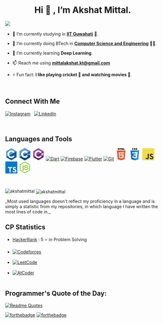 <h1 align="center"> Hi 👋 , I’m Akshat Mittal.</h1>

<img src="https://komarev.com/ghpvc/?username=akshatmittal2002"><br>


- 🔭 I’m currently studying in **[IIT Guwahati](https://www.iitg.ac.in/)** 🏫.

- 🌱 I’m currently doing BTech in **[Computer Science and Engineering](https://www.iitg.ac.in/cse/)** 👨‍💻.

<!-- - 👀 I’m interested in **[Competitive Programming](#cp-statistics)**. -->

- 🌱 I’m currently learning **Deep Learning**.

- 📫 Reach me using **mittalakshat.kt@gmail.com**

- ⚡ Fun fact: **I like playing cricket 🏏 and watching movies 🍿**.
<br>

## Connect With Me
<p><a href="https://www.instagram.com/akshat___mittal" target="blank"><img align="center" src="https://raw.githubusercontent.com/rahuldkjain/github-profile-readme-generator/22064237dce9d9052582c108ace3c161b646dfd9/src/images/icons/Social/instagram.svg" alt="Instagram" height="40" width="40"/></a>
&nbsp;
<a href="https://www.linkedin.com/in/akshat-mittal-108044233" target="blank"><img align="center" src="https://raw.githubusercontent.com/rahuldkjain/github-profile-readme-generator/22064237dce9d9052582c108ace3c161b646dfd9/src/images/icons/Social/linked-in-alt.svg" alt="LinkedIn" height="40" width="40" /></a></p>
<br>

## Languages and Tools
<p><a href="https://www.cprogramming.com/" target="_blank"> <img src="https://raw.githubusercontent.com/devicons/devicon/master/icons/c/c-original.svg" alt="C" width="40" height="40" title="C"/></a>
<a href="https://www.w3schools.com/cpp/" target="_blank"> <img src="https://raw.githubusercontent.com/devicons/devicon/master/icons/cplusplus/cplusplus-original.svg" alt="C++" width="40" height="40" title="C++"/></a>
<a href="https://www.w3schools.com/cs/" target="_blank"> <img src="https://raw.githubusercontent.com/devicons/devicon/master/icons/csharp/csharp-original.svg" alt="C#" width="40" height="40" title="C#"/></a>
<a href="https://dart.dev" target="_blank"> <img src="https://www.vectorlogo.zone/logos/dartlang/dartlang-icon.svg" alt="Dart" width="40" height="40" title="Dart"/></a>
<a href="https://firebase.google.com/" target="_blank"> <img src="https://www.vectorlogo.zone/logos/firebase/firebase-icon.svg" alt="Firebase" width="40" height="40" title="Firebase"/></a>
<a href="https://flutter.dev" target="_blank"> <img src="https://www.vectorlogo.zone/logos/flutterio/flutterio-icon.svg" alt="Flutter" width="40" height="40" title="Flutter"/></a>
<a href="https://git-scm.com/" target="_blank"> <img src="https://www.vectorlogo.zone/logos/git-scm/git-scm-icon.svg" alt="Git" width="40" height="40" title="Git"/></a>
<a href="https://www.w3.org/html/" target="_blank"> <img src="https://raw.githubusercontent.com/devicons/devicon/master/icons/html5/html5-original-wordmark.svg" alt="HTML5" width="40" height="40" title="HTML"/></a>
<a href="https://www.w3schools.com/css/" target="_blank"> <img src="https://raw.githubusercontent.com/devicons/devicon/master/icons/css3/css3-original-wordmark.svg" alt="CSS3" width="40" height="40" title="CSS"/></a>
<a href="https://developer.mozilla.org/en-US/docs/Web/JavaScript" target="_blank"> <img src="https://raw.githubusercontent.com/devicons/devicon/master/icons/javascript/javascript-original.svg" alt="Javascript" width="40" height="40" title="JavaScript"/></a>
<a href="https://www.typescriptlang.org/" target="_blank"> <img src="https://raw.githubusercontent.com/devicons/devicon/master/icons/typescript/typescript-original.svg" alt="Typescript" width="40" height="40" title="TypeScript"/></a>
<a href="https://nodejs.org/en" target="_blank"> <img src="https://raw.githubusercontent.com/devicons/devicon/master/icons/nodejs/nodejs-original.svg" alt="NodeJs" width="40" height="40" title="NodeJs"/></a></p>
<br>

<p><img align="left" src="https://github-readme-stats.vercel.app/api/top-langs?username=akshatmittal2002&show_icons=true&locale=en" alt="akshatmittal"/></p>
<p>&nbsp;<img align="center" src="https://github-readme-stats.vercel.app/api?username=akshatmittal2002&show_icons=true&locale=en" alt="akshatmittal"/></p>
_Most used languages doesn't reflect my proficiency in a language and is simply a statistic from my repositories, in which language I have written the most lines of code in._
<br>

## CP Statistics
- [HackerRank](https://www.hackerrank.com/akshatmittal2002) : 5 ⭐ in Problem Solving<br><br>
- <a href="https://codeforces.com/profile/AkshatMittal2002">![Codeforces](https://cp-logo.vercel.app/codeforces/AkshatMittal2002?logo=true)</a><br><br>
- <a href="https://leetcode.com/AkshatMittal2002">![LeetCode](https://cp-logo.vercel.app/leetcode/AkshatMittal2002?logo=true)</a><br><br>
- <a href="https://atcoder.jp/users/akshatmittal2002">![AtCoder](https://cp-logo.vercel.app/atcoder/akshatmittal2002?logo=true)</a><br><br>

## Programmer's Quote of the Day:

[![Readme Quotes](https://quotes-github-readme.vercel.app/api?type=horizontal)](https://github.com/piyushsuthar/github-readme-quotes)<br>

[![forthebadge](https://forthebadge.com/images/badges/built-with-love.svg)](https://forthebadge.com)
[![forthebadge](https://forthebadge.com/images/badges/winter-is-coming.svg)](https://forthebadge.com)